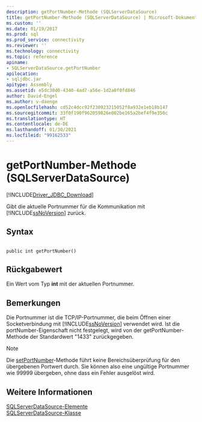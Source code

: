 ```yaml
---
description: getPortNumber-Methode (SQLServerDataSource)
title: getPortNumber-Methode (SQLServerDataSource) | Microsoft-Dokumentation
ms.custom: ''
ms.date: 01/19/2017
ms.prod: sql
ms.prod_service: connectivity
ms.reviewer: ''
ms.technology: connectivity
ms.topic: reference
apiname:
- SQLServerDataSource.getPortNumber
apilocation:
- sqljdbc.jar
apitype: Assembly
ms.assetid: e5dc38d0-4340-4ad7-a56e-1d2a0f0fd846
author: David-Engel
ms.author: v-daenge
ms.openlocfilehash: cd52c4dcc92f230923215052f8a932e1eb18b147
ms.sourcegitcommit: 33f0f190f962059826e002be165a2bef4f9e350c
ms.translationtype: HT
ms.contentlocale: de-DE
ms.lasthandoff: 01/30/2021
ms.locfileid: "99162533"
---
```

# <a name="getportnumber-method-sqlserverdatasource"></a>getPortNumber-Methode (SQLServerDataSource)
[!INCLUDE[Driver_JDBC_Download](../../../includes/driver_jdbc_download.md)]

  Gibt die aktuelle Portnummer für die Kommunikation mit [!INCLUDE[ssNoVersion](../../../includes/ssnoversion-md.md)] zurück.  
  
## <a name="syntax"></a>Syntax  
  
```  
  
public int getPortNumber()  
```  
  
## <a name="return-value"></a>Rückgabewert  
 Ein Wert vom Typ **int** mit der aktuellen Portnummer.  
  
## <a name="remarks"></a>Bemerkungen  
 Die Portnummer ist die TCP/IP-Portnummer, die beim Öffnen einer Socketverbindung mit [!INCLUDE[ssNoVersion](../../../includes/ssnoversion-md.md)] verwendet wird. Ist die portNumber-Eigenschaft nicht festgelegt, wird von der getPortNumber-Methode der Standardwert "1433" zurückgegeben.  
  
> [!NOTE]  
>  Die [setPortNumber](../../../connect/jdbc/reference/setportnumber-method-sqlserverdatasource.md)-Methode führt keine Bereichsüberprüfung für den übergebenen Portwert durch. Sie können also eine ungültige Portnummer wie 99999 übergeben, ohne dass ein Fehler ausgelöst wird.  
  
## <a name="see-also"></a>Weitere Informationen  
 [SQLServerDataSource-Elemente](../../../connect/jdbc/reference/sqlserverdatasource-members.md)   
 [SQLServerDataSource-Klasse](../../../connect/jdbc/reference/sqlserverdatasource-class.md)  
  
  
